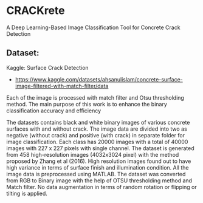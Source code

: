 # CRACKrete
 A Deep Learning-Based Image Classification Tool for Concrete Crack Detection

## Dataset: 

Kaggle: Surface Crack Detection
- https://www.kaggle.com/datasets/ahsanulislam/concrete-surface-image-filtered-with-match-filter/data

Each of the image is processed with match filter and Otsu thresholding method. The main purpose of this work is to enhance the binary classification accuracy and efficiency

The datasets contains black and white binary images of various concrete surfaces with and without crack. The image data are divided into two as negative (without crack) and positive (with crack) in separate folder for image classification. Each class has 20000 images with a total of 40000 images with 227 x 227 pixels with single channel. The dataset is generated from 458 high-resolution images (4032x3024 pixel) with the method proposed by Zhang et al (2016). High resolution images found out to have high variance in terms of surface finish and illumination condition. All the image data is preprocessed using MATLAB. The dataset was converted from RGB to Binary image with the help of OTSU thresholding method and Match filter. No data augmentation in terms of random rotation or flipping or tilting is applied.